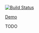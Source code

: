 [![Build Status](https://travis-ci.org/walkes/react-photos-grid.svg?branch=master)](https://travis-ci.org/walkes/react-photos-grid)

[Demo](https://walkes.github.io/react-photos-grid/)

TODO
